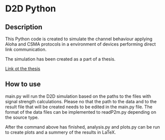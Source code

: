 # D2D Python

## Description

This Python code is created to simulate the channel behaviour applying Aloha and CSMA protocols in a environment of devices performing direct link communication. 

The simulation has been created as a part of a thesis.

[Link ot the thesis](http://urn.fi/URN:NBN:fi:aalto-202310156447)

## How to use

main.py will run the D2D simulation based on the paths to the files with signal strength calculations. Please no that the path to the data and to the result file that will be created needs to be edited in the main.py file. The format of the data files can be implemented to readP2m.py depending on the source type.

After the command above has finished, analysis.py and plots.py can be run to create plots and a summery of the results in LaTeX.
